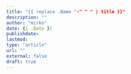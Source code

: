 ```yaml
---
title: "{{ replace .Name "-" " " | title }}"
description: ""
author: "mirko"
date: {{ .Date }}
publishdate: 
lastmod: 
type: "article"
url: ""
external: false
draft: true
---
```


